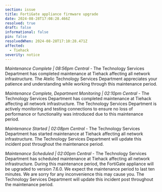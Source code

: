 ```yaml
---
section: issue
title: FortiGate appliance firmware upgrade
date: 2024-08-28T17:08:28.466Z
resolved: true
draft: false
informational: false
pin: false
resolvedWhen: 2024-08-28T17:10:28.471Z
affected:
  - Tiehack
severity: notice
---
```

*Maintenance Complete | 08:56pm Central* - The Technology Services Department has completed maintenance at Tiehack affecting all network infrastructure. The Atelic Technology Services Department appreciates your patience and understanding while working through this maintenance period.

*Maintenance Complete, Department Monitoring | 02:10pm Central* - The Technology Services Department has completed maintenance at Tiehack affecting all network infrastructure. The Technology Services Department is actively monitoring and testing connections to ensure no loss of performance or functionality was introduced due to this maintenance period.

*Maintenance Started | 02:08pm Central* - The Technology Services Department has started maintenance at Tiehack affecting all network infrastructure. The Technology Services Department will update this incident post throughout the maintenance period.

*Maintenance Scheduled | 02:00pm Central* - The Technology Services Department has scheduled maintenance at Tiehack affecting all network infrastructure. During this maintenance period, the FortiGate appliance will be upgraded to version 7.6.0. We expect the maintenance period to last ten minutes. We are sorry for any inconvenience this may cause you. The Technology Services Department will update this incident post throughout the maintenance period.